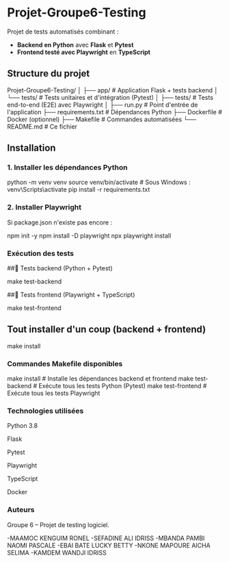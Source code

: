 #  Projet-Groupe6-Testing

Projet de tests automatisés combinant :
-  **Backend en Python** avec **Flask** et **Pytest**
-  **Frontend testé avec Playwright** en **TypeScript**



## Structure du projet

Projet-Groupe6-Testing/
│
├── app/ # Application Flask + tests backend
│ └── tests/ # Tests unitaires et d'intégration (Pytest)
│
├── tests/ # Tests end-to-end (E2E) avec Playwright
│
├── run.py # Point d'entrée de l'application
├── requirements.txt # Dépendances Python
├── Dockerfile # Docker (optionnel)
├── Makefile # Commandes automatisées
└── README.md # Ce fichier

##  Installation

###  1. Installer les dépendances Python

python -m venv venv
source venv/bin/activate       # Sous Windows : venv\Scripts\activate
pip install -r requirements.txt

### 2. Installer Playwright
Si package.json n'existe pas encore :

npm init -y
npm install -D playwright
npx playwright install

### Exécution des tests
##🔹 Tests backend (Python + Pytest)

make test-backend

##🔹 Tests frontend (Playwright + TypeScript)

make test-frontend

## Tout installer d'un coup (backend + frontend)

make install

### Commandes Makefile disponibles

make install        # Installe les dépendances backend et frontend
make test-backend   # Exécute tous les tests Python (Pytest)
make test-frontend  # Exécute tous les tests Playwright

### Technologies utilisées
Python 3.8

Flask

Pytest

Playwright

TypeScript

Docker

### Auteurs
Groupe 6 – Projet de testing logiciel.

-MAAMOC KENGUIM RONEL
-SEFADINE ALI IDRISS
-MBANDA PAMBI NAOMI PASCALE
-EBAI BATE LUCKY BETTY
-NKONE MAPOURE AICHA SELIMA
-KAMDEM WANDJI IDRISS
